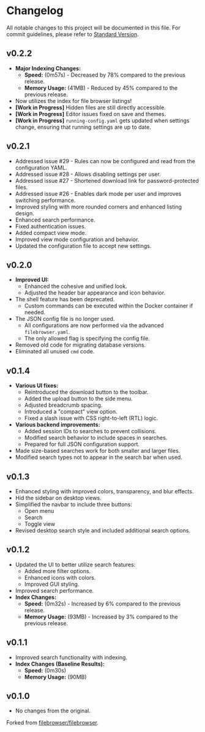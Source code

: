 # Changelog

All notable changes to this project will be documented in this file. For commit guidelines, please refer to [Standard Version](https://github.com/conventional-changelog/standard-version).

## v0.2.2

- **Major Indexing Changes:**
  - **Speed:** (0m57s) - Decreased by 78% compared to the previous release.
  - **Memory Usage:** (41MB) - Reduced by 45% compared to the previous release.
- Now utilizes the index for file browser listings!
- **[Work in Progress]** Hidden files are still directly accessible.
- **[Work in Progress]** Editor issues fixed on save and themes.
- **[Work in Progress]** `running-config.yaml` gets updated when settings change, ensuring that running settings are up to date.

## v0.2.1

- Addressed issue #29 - Rules can now be configured and read from the configuration YAML.
- Addressed issue #28 - Allows disabling settings per user.
- Addressed issue #27 - Shortened download link for password-protected files.
- Addressed issue #26 - Enables dark mode per user and improves switching performance.
- Improved styling with more rounded corners and enhanced listing design.
- Enhanced search performance.
- Fixed authentication issues.
- Added compact view mode.
- Improved view mode configuration and behavior.
- Updated the configuration file to accept new settings.

## v0.2.0

- **Improved UI:**
  - Enhanced the cohesive and unified look.
  - Adjusted the header bar appearance and icon behavior.
- The shell feature has been deprecated.
  - Custom commands can be executed within the Docker container if needed.
- The JSON config file is no longer used.
  - All configurations are now performed via the advanced `filebrowser.yaml`.
  - The only allowed flag is specifying the config file.
- Removed old code for migrating database versions.
- Eliminated all unused `cmd` code.

## v0.1.4

- **Various UI fixes:**
  - Reintroduced the download button to the toolbar.
  - Added the upload button to the side menu.
  - Adjusted breadcrumb spacing.
  - Introduced a "compact" view option.
  - Fixed a slash issue with CSS right-to-left (RTL) logic.
- **Various backend improvements:**
  - Added session IDs to searches to prevent collisions.
  - Modified search behavior to include spaces in searches.
  - Prepared for full JSON configuration support.
- Made size-based searches work for both smaller and larger files.
- Modified search types not to appear in the search bar when used.

## v0.1.3

- Enhanced styling with improved colors, transparency, and blur effects.
- Hid the sidebar on desktop views.
- Simplified the navbar to include three buttons:
  - Open menu
  - Search
  - Toggle view
- Revised desktop search style and included additional search options.

## v0.1.2

- Updated the UI to better utilize search features:
  - Added more filter options.
  - Enhanced icons with colors.
  - Improved GUI styling.
- Improved search performance.
- **Index Changes:**
  - **Speed:** (0m32s) - Increased by 6% compared to the previous release.
  - **Memory Usage:** (93MB) - Increased by 3% compared to the previous release.

## v0.1.1

- Improved search functionality with indexing.
- **Index Changes (Baseline Results):**
  - **Speed:** (0m30s)
  - **Memory Usage:** (90MB)

## v0.1.0

- No changes from the original.

Forked from [filebrowser/filebrowser](https://github.com/filebrowser/filebrowser).
